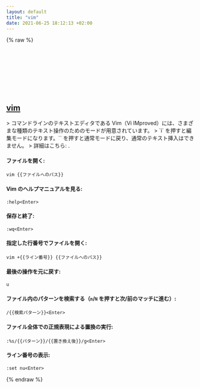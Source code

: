 ```yaml
---
layout: default
title: "vim"
date: 2021-06-25 18:12:13 +02:00
---
```

{% raw %}
<h2 id="vim">
  <a href="/ja/common/vim.html">vim</a> <a href="#vim"><svg class="icon">
    <use href="/assets/images/unicode_sprite.svg#link" />
  </svg></a>
</h2>
> コマンドラインのテキストエディタである Vim（Vi IMproved）には、さまざまな種類のテキスト操作のためのモードが用意されています。
> `i` を押すと編集モードになります。`<Esc>` を押すと通常モードに戻り、通常のテキスト挿入はできません。
> 詳細はこちら: <https://www.vim.org>.

#### ファイルを開く:
```shell
vim {{ファイルへのパス}}
```
#### Vim のヘルプマニュアルを見る:
```shell
:help<Enter>
```
#### 保存と終了:
```shell
:wq<Enter>
```
#### 指定した行番号でファイルを開く:
```shell
vim +{{ライン番号}} {{ファイルへのパス}}
```
#### 最後の操作を元に戻す:
```shell
u
```
#### ファイル内のパターンを検索する（`n`/`N` を押すと次/前のマッチに進む）:
```shell
/{{検索パターン}}<Enter>
```
#### ファイル全体での正規表現による置換の実行:
```shell
:%s/{{パターン}}/{{置き換え後}}/g<Enter>
```
#### ライン番号の表示:
```shell
:set nu<Enter>
```
{% endraw %}